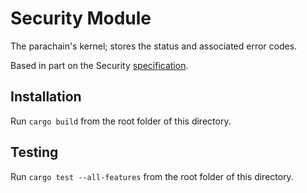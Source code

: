 # Security Module

The parachain's kernel; stores the status and associated error codes.

Based in part on the Security [specification](https://spec.interlay.io/spec/security.html).

## Installation

Run `cargo build` from the root folder of this directory.

## Testing

Run `cargo test --all-features` from the root folder of this directory.
